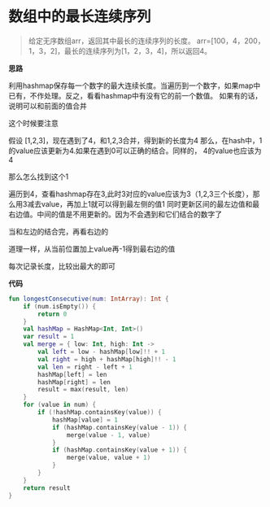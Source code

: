 # 数组中的最长连续序列
>给定无序数组arr，返回其中最长的连续序列的长度。
arr=[100，4，200，1，3，2]，最长的连续序列为[1，2，3，4]，所以返回4。

**思路**

利用hashmap保存每一个数字的最大连续长度。当遍历到一个数字，如果map中已有，不作处理。反之，看看hashmap中有没有它的前一个数值。
如果有的话，说明可以和前面的值合并

这个时候要注意

假设 [1,2,3]，现在遇到了4，和1,2,3合并，得到新的长度为4
那么，在hash中，1的value应该更新为4.如果在遇到0可以正确的结合。同样的，
4的value也应该为4

那么怎么找到这个1

遍历到4，查看hashmap存在3,此时3对应的value应该为3（1,2,3三个长度），那么用3减去value，再加上1就可以得到最左侧的值1
同时更新区间的最左边值和最右边值。中间的值是不用更新的。因为不会遇到和它们结合的数字了

当和左边的结合完，再看右边的

道理一样，从当前位置加上value再-1得到最右边的值

每次记录长度，比较出最大的即可

**代码**
```kotlin
fun longestConsecutive(num: IntArray): Int {
    if (num.isEmpty()) {
        return 0
    }
    val hashMap = HashMap<Int, Int>()
    var result = 1
    val merge = { low: Int, high: Int ->
        val left = low - hashMap[low]!! + 1
        val right = high + hashMap[high]!! - 1
        val len = right - left + 1
        hashMap[left] = len
        hashMap[right] = len
        result = max(result, len)
    }
    for (value in num) {
        if (!hashMap.containsKey(value)) {
            hashMap[value] = 1
            if (hashMap.containsKey(value - 1)) {
                merge(value - 1, value)
            }
            if (hashMap.containsKey(value + 1)) {
                merge(value, value + 1)
            }
        }
    }
    return result
}
```